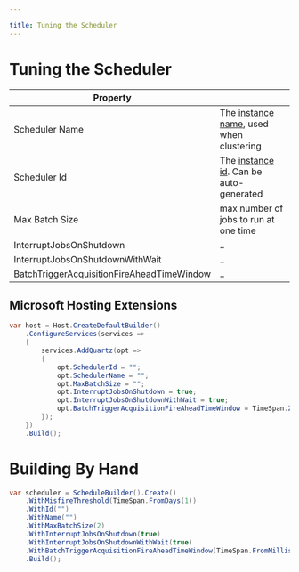 ```yaml
---

title: Tuning the Scheduler
---
```


# Tuning the Scheduler

| Property                                   |                                                                                                                      |
|--------------------------------------------|----------------------------------------------------------------------------------------------------------------------|
| Scheduler Name                             | The [instance name](/documentation/quartz-3.x/configuration/reference.html#main-configuration), used when clustering |
| Scheduler Id                               | The [instance id](/documentation/quartz-3.x/configuration/reference.html#main-configuration). Can be auto-generated  |
| Max Batch Size                             | max number of jobs to run at one time                                                                                |
| InterruptJobsOnShutdown                    | ..                                                                                                                   |
| InterruptJobsOnShutdownWithWait            | ..                                                                                                                   |
| BatchTriggerAcquisitionFireAheadTimeWindow | ..                                                                                                                   |

## Microsoft Hosting Extensions

```csharp
var host = Host.CreateDefaultBuilder()
    .ConfigureServices(services => 
    {
        services.AddQuartz(opt => 
        {
            opt.SchedulerId = "";
            opt.SchedulerName = "";
            opt.MaxBatchSize = "";
            opt.InterruptJobsOnShutdown = true;
            opt.InterruptJobsOnShutdownWithWait = true;
            opt.BatchTriggerAcquisitionFireAheadTimeWindow = TimeSpan.Zero;
        });
    })
    .Build();
```

# Building By Hand

```csharp
var scheduler = ScheduleBuilder().Create()
    .WithMisfireThreshold(TimeSpan.FromDays(1))
    .WithId("")
    .WithName("")
    .WithMaxBatchSize(2)
    .WithInterruptJobsOnShutdown(true)
    .WithInterruptJobsOnShutdownWithWait(true)
    .WithBatchTriggerAcquisitionFireAheadTimeWindow(TimeSpan.FromMilliseconds(1))
    .Build();
```
